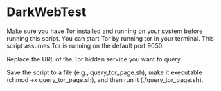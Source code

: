 # DarkWebTest

Make sure you have Tor installed and running on your system before running this script. You can start Tor by running tor in your terminal. This script assumes Tor is running on the default port 9050.

Replace the URL of the Tor hidden service you want to query.

Save the script to a file (e.g., query_tor_page.sh), make it executable (chmod +x query_tor_page.sh), and then run it (./query_tor_page.sh).
